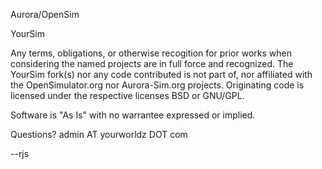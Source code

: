 Aurora/OpenSim

YourSim

Any terms, obligations, or otherwise recogition for prior works when considering the named projects are in full force and recognized. The YourSim fork(s) nor any code contributed is not part of, nor affiliated with the OpenSimulator.org nor Aurora-Sim.org projects. Originating code is licensed under the respective licenses BSD or GNU/GPL.

Software is "As Is" with no warrantee expressed or implied.

Questions? admin AT yourworldz DOT com

--rjs

